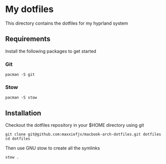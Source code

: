 # My dotfiles

This directory contains the dotfiles for my hyprland system

## Requirements
Install the following packages to get started

### Git

```
pacman -S git
```

### Stow

```
pacman -S stow

```

## Installation
Checkout the dotfiles repository in your $HOME directory using git
```
git clone git@github.com:maxxiefjv/macbook-arch-dotfiles.git dotfiles
cd dotfiles
```

Then use GNU stow to create all the symlinks
```
stow .
```

